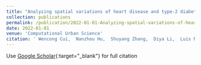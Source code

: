```yaml
---
title: "Analyzing spatial variations of heart disease and type-2 diabetes: A multi-scale geographically weighted regression approach"
collection: publications
permalink: /publication/2022-01-01-Analyzing-spatial-variations-of-heart-disease-and-type-2-diabetes-A-multi-scale-geographically-weighted-regression-approach
date: 2022-01-01
venue: 'Computational Urban Science'
citation: ' Wencong Cui,  Nanzhou Hu,  Shuyang Zhang,  Diya Li,  Luis Martinez,  Daniel Goldberg,  Burak G{\&quot;u}neralp,  Zhe Zhang, &quot;Analyzing spatial variations of heart disease and type-2 diabetes: A multi-scale geographically weighted regression approach.&quot; Computational Urban Science, 2022.'
---
```

Use [Google Scholar](https://scholar.google.com/scholar?q=Analyzing+spatial+variations+of+heart+disease+and+type+2+diabetes:+A+multi+scale+geographically+weighted+regression+approach){:target="_blank"} for full citation